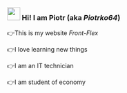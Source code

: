   ### <img src="https://media.giphy.com/media/hvRJCLFzcasrR4ia7z/giphy.gif" width="30px"> Hi! I am Piotr (aka *Piotrko64*)
  
👉This is my website *Front-Flex* 

👉I love learning new things 

👉I am an IT technician 

👉I am student of economy



